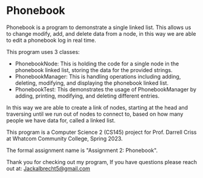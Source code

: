 # Phonebook
Phonebook is a program to demonstrate a single linked list. This allows us to change modify, add, and delete data from a node, in this way we are able to edit a phonebook log in real time.

This program uses 3 classes:
- PhonebookNode: This is holding the code for a single node in the phonebook linked list, storing the data for the provided strings.
- PhonebookManager: This is handling operations including adding, deleting, modifying, and displaying the phonebook linked list.
- PhonebookTest: This demonstrates the usage of PhonebookManager by adding, printing, modifying, and deleting different entries.

In this way we are able to create a link of nodes, starting at the head and traversing until we run out of nodes to connect to, based on how many people we have data for, called a linked list.

This program is a Computer Science 2 (CS145) project for Prof. Darrell Criss at Whatcom Community College, Spring 2023.

The formal assignment name is "Assignment 2: Phonebook".

Thank you for checking out my program, 
If you have questions please reach out at: Jackalbrecht5@gmail.com
